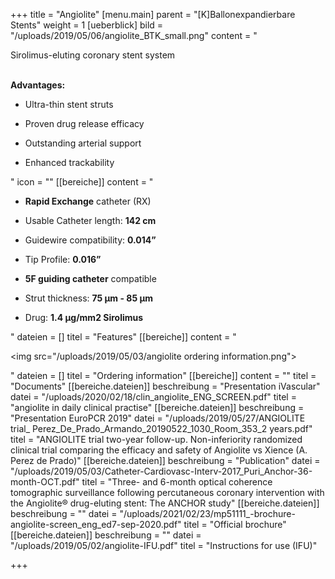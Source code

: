 +++
title = "Angiolite"
[menu.main]
parent = "[K]Ballonexpandierbare Stents"
weight = 1
[ueberblick]
bild = "/uploads/2019/05/06/angiolite_BTK_small.png"
content = "<p>Sirolimus-eluting coronary stent system</p><p></p><p><br><strong>Advantages:</strong></p><ul><li><p>Ultra-thin stent struts</p></li><li><p>Proven drug release efficacy</p></li><li><p>Outstanding arterial support</p></li><li><p>Enhanced trackability</p></li></ul>"
icon = ""
[[bereiche]]
content = "<ul><li><p><strong>Rapid Exchange</strong> catheter (RX)</p></li><li><p>Usable Catheter length: <strong>142 cm</strong></p></li><li><p>Guidewire compatibility: <strong>0.014”</strong></p></li><li><p>Tip Profile: <strong>0.016”</strong></p></li><li><p><strong>5F guiding catheter</strong> compatible</p></li><li><p>Strut thickness: <strong>75 μm - 85 μm</strong></p></li><li><p>Drug: <strong>1.4 μg/mm2 Sirolimus</strong></p></li></ul>"
dateien = []
titel = "Features"
[[bereiche]]
content = "<p><img src=\"/uploads/2019/05/03/angiolite ordering information.png\"></p>"
dateien = []
titel = "Ordering information"
[[bereiche]]
content = ""
titel = "Documents"
[[bereiche.dateien]]
beschreibung = "Presentation iVascular"
datei = "/uploads/2020/02/18/clin_angiolite_ENG_SCREEN.pdf"
titel = "angiolite in daily clinical practise"
[[bereiche.dateien]]
beschreibung = "Presentation EuroPCR 2019"
datei = "/uploads/2019/05/27/ANGIOLITE trial_ Perez_De_Prado_Armando_20190522_1030_Room_353_2 years.pdf"
titel = "ANGIOLITE trial two-year follow-up. Non-inferiority randomized clinical trial comparing the efficacy and safety of Angiolite vs Xience (A. Perez de Prado)"
[[bereiche.dateien]]
beschreibung = "Publication"
datei = "/uploads/2019/05/03/Catheter-Cardiovasc-Interv-2017_Puri_Anchor-36-month-OCT.pdf"
titel = "Three- and 6-month optical coherence tomographic surveillance following percutaneous coronary intervention with the Angiolite® drug-eluting stent: The ANCHOR study"
[[bereiche.dateien]]
beschreibung = ""
datei = "/uploads/2021/02/23/mp51111_-brochure-angiolite-screen_eng_ed7-sep-2020.pdf"
titel = "Official brochure"
[[bereiche.dateien]]
beschreibung = ""
datei = "/uploads/2019/05/02/angiolite-IFU.pdf"
titel = "Instructions for use (IFU)"

+++
